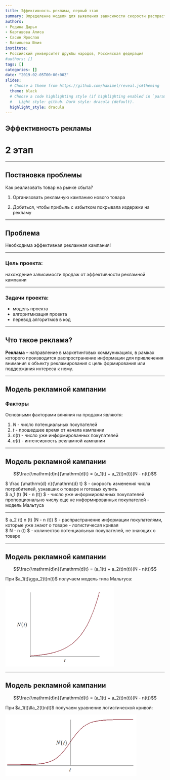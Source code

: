 ```yaml
---
title: Эффективность рекламы, первый этап
summary: Определение модели для выявления зависимости скорости распрастранения рекламы
authors:
- Родина Дарья
- Карташова Алиса
- Сасин Ярослав
- Васильева Юлия
institute:
- Российский университет дружбы народов, Российская федерация
#authors: []
tags: []
categories: []
date: "2019-02-05T00:00:00Z"
slides:
  # Choose a theme from https://github.com/hakimel/reveal.js#theming
  theme: black
  # Choose a code highlighting style (if highlighting enabled in `params.toml`)
  #   Light style: github. Dark style: dracula (default).
  highlight_style: dracula
---
```


## Эффективность рекламы

# 2 этап

---

## Постановка проблемы

Как реализовать товар на рынке сбыта?

1. Организовать рекламную кампанию нового товара

2. Добиться, чтобы прибыль с избытком покрывала издержки на рекламу 

---

## Проблема

Необходима эффективная рекламная кампания!

---

### **Цель проекта:**

нахождение зависимости продаж от эффективности рекламной кампании 

--- 

### **Задачи проекта:** 

 - модель проекта
 - алгоритмизация проекта 
 - перевод алгоритмов в код  

---

## Что такое реклама?

**Реклама** – направление в маркетинговых коммуникациях, в рамках которого производится распространение информации для привлечения внимания к объекту рекламирования с цель формирования или поддержания интереса к нему.

---

## Модель рекламной кампании

### **Факторы**

Основными факторами влияния на продажи являютя:

1. $N$ - число потенциальных покупателей
2. $t$ - прошедшее время от начала кампании
3. $n (t)$ - число уже информированных покупателей
4. $a (t)$ - интенсивность рекламной кампании

---
## Модель рекламной кампании

$$\frac{\mathrm{d}n}{\mathrm{d}t} = (a_1(t) + a_2(t)n(t))(N - n(t))$$

$ \frac {\mathrm{d} n}{\mathrm{d} t} $ - скорость изменения числа потребителей, узнавших о товаре и готовых купить  
$ a_1 (t) (N - n (t)) $ - число уже информированных покупателей пропорционально числу еще не информированных покупателей - модель Мальтуса 

---

$ a_2 (t) n (t) (N - n (t)) $ - распрастранение информации покупателями, которые уже знают о товаре - логистичесая кривая   
$ N - n (t) $ - количество потенциальных покупателей, не знающих о товаре

---

## Модель рекламной кампании

$$\frac{\mathrm{d}n}{\mathrm{d}t} = (a_1(t) + a_2(t)n(t))(N - n(t))$$

При $a_1(t)\gga_2(t)n(t)$ получаем модель типа Мальтуса:

![](1.png)

---

## Модель рекламной кампании

$$\frac{\mathrm{d}n}{\mathrm{d}t} = (a_1(t) + a_2(t)n(t))(N - n(t))$$

При $a_1(t)\lla_2(t)n(t)$ получаем уравнение логистической кривой:

![](2.png)
